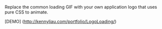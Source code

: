 Replace the common loading GIF with your own application logo that uses pure CSS to animate.

[DEMO] (http://kennyliau.com/portfolio/LogoLoading/)
